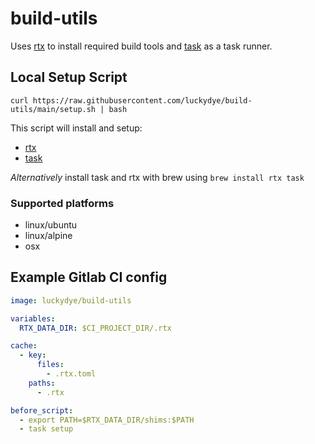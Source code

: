 # build-utils

Uses [rtx](https://github.com/jdxcode/rtx) to install required build tools and [task](https://github.com/go-task/task) as a task runner.


## Local Setup Script

`curl https://raw.githubusercontent.com/luckydye/build-utils/main/setup.sh | bash`

This script will install and setup:
- [rtx](https://github.com/jdxcode/rtx)
- [task](https://github.com/go-task/task)

*Alternatively* install task and rtx with brew using `brew install rtx task`

### Supported platforms

- linux/ubuntu
- linux/alpine
- osx


## Example Gitlab CI config

```yaml
image: luckydye/build-utils

variables:
  RTX_DATA_DIR: $CI_PROJECT_DIR/.rtx

cache:
  - key:
      files:
        - .rtx.toml
    paths:
      - .rtx

before_script:
  - export PATH=$RTX_DATA_DIR/shims:$PATH
  - task setup
```

